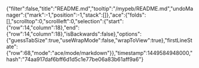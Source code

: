 {"filter":false,"title":"README.md","tooltip":"/mypeb/README.md","undoManager":{"mark":-1,"position":-1,"stack":[]},"ace":{"folds":[],"scrolltop":0,"scrollleft":0,"selection":{"start":{"row":14,"column":18},"end":{"row":14,"column":18},"isBackwards":false},"options":{"guessTabSize":true,"useWrapMode":false,"wrapToView":true},"firstLineState":{"row":68,"mode":"ace/mode/markdown"}},"timestamp":1449584948000,"hash":"74aa917daf6bff6d1d5c1e77be06a83b61aff9a6"}